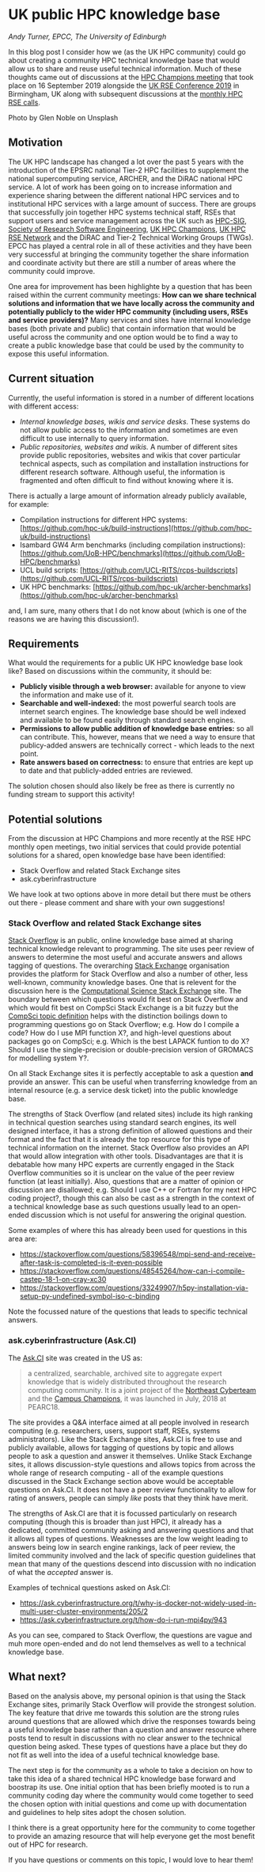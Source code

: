 # UK public HPC knowledge base

*Andy Turner, EPCC, The University of Edinburgh*

In this blog post I consider how we (as the UK HPC community) could go about creating a community HPC technical knowledge base that would allow us to share and reuse useful technical information. Much of these thoughts came out of discussions at the [HPC Champions meeting](https://rseconuk2019.sched.com/event/RxMV/hpc-champions-workshop-colocated-with-rseconuk2019) that took place on 16 September 2019 alongside the [UK RSE Conference 2019](https://rse.ac.uk/conf2019/) in Birmingham, UK along with subsequent discussions at the [monthly HPC RSE calls](http://www.hpc-uk.ac.uk/rse/rse_network.html).

Photo by Glen Noble on Unsplash

## Motivation

The UK HPC landscape has changed a lot over the past 5 years with the introduction of the EPSRC national Tier-2 HPC facilities to supplement the national supercomputing service, ARCHER, and the DiRAC national HPC service. A lot of work has been going on to increase information and experience sharing between the different national HPC services and to institutional HPC services with a large amount of success. There are groups that successfully join together HPC systems technical staff, RSEs that  support users and service management across the UK such as [HPC-SIG](https://hpc-sig.org.uk/), [Society of Research Software Engineering](https://society-rse.org/), [UK HPC Champions](http://www.archer.ac.uk/community/champions/), [UK HPC RSE Network](https://www.hpc-uk.ac.uk/rse/rse_network.html) and the DiRAC and Tier-2 Technical Working Groups (TWGs). EPCC has played a central role in all of these activities and they have been very successful at bringing the community together the share information and coordinate activity but there are still a number of areas where the community could improve.

One area for improvement has been highlighte by a question that has been raised within the current community meetings: **How can we share technical solutions and information that we have locally across the community and potentially publicly to the wider HPC community (including users, RSEs and service providers)?** Many services and sites have internal knowledge bases (both private and public) that contain information that would be useful across the community and one option would be to find a way to create a public knowledge base that could be used by the community to expose this useful information.

## Current situation

Currently, the useful information is stored in a number of different locations with different access:

   - *Internal knowledge bases, wikis and service desks.* These systems do not allow public access to the information and sometimes are even difficult to use internally to query information.
   - *Public repositories, websites and wikis.* A number of different sites provide public repositories, websites and wikis that cover particular technical aspects, such as compilation and installation instructions for different research software. Although useful, the information is fragmented and often difficult to find without knowing where it is.

There is actually a large amount of information already publicly available, for example:

   - Compilation instructions for different HPC systems: [https://github.com/hpc-uk/build-instructions](https://github.com/hpc-uk/build-instructions)
   - Isambard GW4 Arm benchmarks (including compilation instructions): [https://github.com/UoB-HPC/benchmarks](https://github.com/UoB-HPC/benchmarks)
   - UCL build scripts: [https://github.com/UCL-RITS/rcps-buildscripts](https://github.com/UCL-RITS/rcps-buildscripts)
   - UK HPC benchmarks: [https://github.com/hpc-uk/archer-benchmarks](https://github.com/hpc-uk/archer-benchmarks)

and, I am sure, many others that I do not know about (which is one of the reasons we are having this discussion!).
   
## Requirements

What would the requirements for a public UK HPC knowledge base look like? Based on discussions within the community, it should be:

   - **Publicly visible through a web browser:** available for anyone to view the information and make use of it.
   - **Searchable and well-indexed:** the most powerful search tools are internet search engines. The knowledge base should be well indexed and available to be found easily through standard search engines.
   - **Permissions to allow public addition of knowledge base entries:** so all can contribute. This, however, means that we need a way to ensure that publicy-added answers are technically correct - which leads to the next point.
   - **Rate answers based on correctness:** to ensure that entries are kept up to date and that publicly-added entries are reviewed.

The solution chosen should also likely be free as there is currently no funding stream to support this activity!

## Potential solutions

From the discussion at HPC Champions and more recently at the RSE HPC monthly open meetings, two initial services that could provide potential solutions for a shared, open knowledge base have been identified:

   - Stack Overflow and related Stack Exchange sites
   - ask.cyberinfrastructure
   
We have look at two options above in more detail but there must be others out there - please comment and share with your own suggestions!

### Stack Overflow and related Stack Exchange sites

[Stack Overflow](http://stackoverflow.com) is an public, online knowledge base aimed at sharing technical knowledge relevant to programming. The site uses peer review of answers to determine the most useful and accurate answers and allows tagging of questions. The overarching [Stack Exchange](https://stackexchange.com/) organisation provides the platform for Stack Overflow and also a number of other, less well-known, community knowledge bases. One that is relevent for the discussion here is the [Computational Science Stack Exchange](https://scicomp.stackexchange.com/) site. The boundary between which questions would fit best on Stack Overflow and which would fit best on CompSci Stack Exchange is a bit fuzzy but the [CompSci topic definition](https://scicomp.stackexchange.com/help/on-topic) helps with the distinction boilings down to programming questions go on Stack Overflow; e.g. How do I compile a code? How do I use MPI function X?, and high-level questions about packages go on CompSci; e.g. Which is the best LAPACK funtion to do X? Should I use the single-precision or double-precision version of GROMACS for modelling system Y?.

On all Stack Exchange sites it is perfectly acceptable to ask a question **and** provide an answer. This can  be useful when transferring knowledge from an internal resource (e.g. a service desk ticket) into the  public knowledge base.

The strengths of Stack Overflow (and related sites) include its high ranking in technical question searches using standard search engines, its well designed interface, it has a strong definition of allowed questions and their format and the fact that it is already the top resource for this type of technical information on the internet. Stack Overflow also provides an API that would allow integration with other tools. Disadvantages are that it is debatable how many HPC experts are currently  engaged in the Stack Overflow communities so it is unclear on the value of the peer review function (at least initially). Also, questions that are a matter of opinion or discussion are disallowed; e.g. Should  I use C++ or Fortran for my next HPC coding project?, though this can also be cast as a strength in the  context of a technical knowledge base as such questions usually lead to an open-ended discussion which is not useful for answering the original question.

Some examples of where this has already been used for questions in this area are:

   - https://stackoverflow.com/questions/58396548/mpi-send-and-receive-after-task-is-completed-is-it-even-possible
   - https://stackoverflow.com/questions/48545264/how-can-i-compile-castep-18-1-on-cray-xc30
   - https://stackoverflow.com/questions/33249907/h5py-installation-via-setup-py-undefined-symbol-iso-c-binding
   
Note the focussed nature of the questions that leads to specific technical answers.

### ask.cyberinfrastructure (Ask.CI)

The [Ask.CI](https://ask.cyberinfrastructure.org/) site was created in the US as:

> a centralized, searchable, archived site to aggregate expert knowledge that is widely distributed throughout the research computing community. It is a joint project of the [Northeast Cyberteam](https://necyberteam.org/) and the [Campus Champions](https://www.xsede.org/community-engagement/campus-champions), it was launched in July, 2018 at PEARC18.

The site provides a Q&A interface aimed at all people involved in research computing (e.g. researchers, users, support staff, RSEs, systems administrators). Like the Stack Exchange sites, Ask.CI is free to use and publicly available, allows for tagging of questions by topic and allows people to ask a question and answer it themselves. Unlike Stack Exchange sites, it allows discussion-style questions and allows topics from across the whole range of research computing - all of the example questions discussed in the Stack Exchange section above would be acceptable questions on Ask.CI. It does not have a peer review functionality to allow for rating of answers, people can simply *like* posts that they think have merit.

The strengths of Ask.CI are that it is focussed particularly on research computing (though this is broader than just HPC), it already has a dedicated, committed community asking and answering questions and that it allows all types of questions. Weaknesses are the low weight leading to answers being low in search engine rankings, lack of peer review, the limited community involved and the lack of specific question guidelines that mean that many of the questions descend into discussion with no indication of what the *accepted* answer is.

Examples of technical questions asked on Ask.CI:

  - https://ask.cyberinfrastructure.org/t/why-is-docker-not-widely-used-in-multi-user-cluster-environments/205/2
  - https://ask.cyberinfrastructure.org/t/how-do-i-run-mpi4py/943
  
As you can see, compared to Stack Overflow, the questions are vague and muh more open-ended and do not lend themselves as well to a technical knowledge base.

## What next?

Based on the analysis above, my personal opinion is that using the Stack Exchange sites, primarily Stack Overflow will provide the strongest solution. The key feature that drive me towards this solution are the strong rules around questions that are allowed which drive the responses towards being a useful knowledge base rather than  a question and answer resource where posts tend to result in discussions with no clear answer to the technical question being asked. These types of questions have a place but they do not fit as well into the idea of a useful technical knowledge base.

The next step is for the community as a whole to take a decision on how to take this idea of a shared technical  HPC knowledge base forward and boostrap its use. One initial option that has been briefly mooted is to run a community coding day where the community would come together to seed the chosen option with initial questions and come up with documentation and guidelines to help sites adopt the chosen solution.

I think there is a great opportunity here for the community to come together to provide an amazing resource that will help everyone get the most benefit out of HPC for research.

If you have questions or comments on this topic, I would love to hear them!


